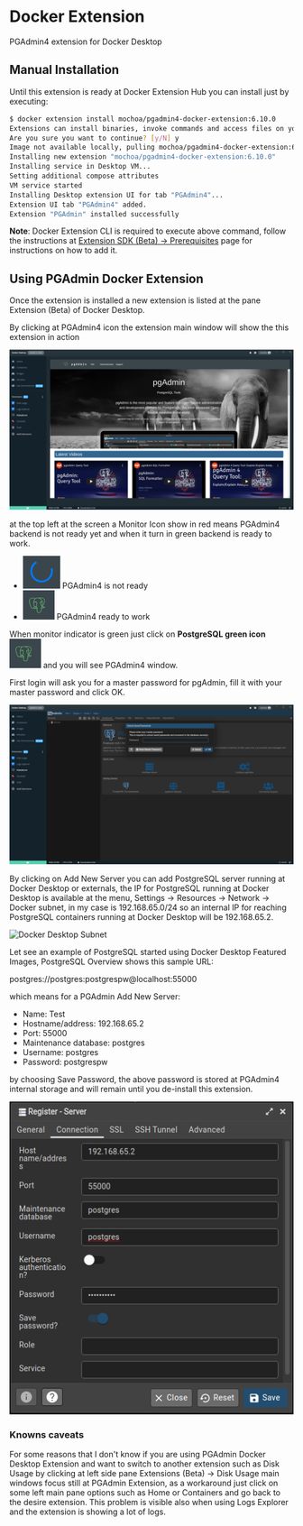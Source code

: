 # Docker Extension

PGAdmin4 extension for Docker Desktop

## Manual Installation

Until this extension is ready at Docker Extension Hub you can install just by executing:

```bash
$ docker extension install mochoa/pgadmin4-docker-extension:6.10.0
Extensions can install binaries, invoke commands and access files on your machine. 
Are you sure you want to continue? [y/N] y
Image not available locally, pulling mochoa/pgadmin4-docker-extension:6.10.0...
Installing new extension "mochoa/pgadmin4-docker-extension:6.10.0"
Installing service in Desktop VM...
Setting additional compose attributes
VM service started
Installing Desktop extension UI for tab "PGAdmin4"...
Extension UI tab "PGAdmin4" added.
Extension "PGAdmin" installed successfully
```

**Note**: Docker Extension CLI is required to execute above command, follow the instructions at [Extension SDK (Beta) -> Prerequisites](https://docs.docker.com/desktop/extensions-sdk/#prerequisites) page for instructions on how to add it.

## Using PGAdmin Docker Extension

Once the extension is installed a new extension is listed at the pane Extension (Beta) of Docker Desktop.

By clicking at PGAdmin4 icon the extension main window will show the this extension in action

![Screenshot of the extension inside Docker Desktop](screenshot1.png?raw=true)

at the top left at the screen a Monitor Icon show in red means PGAdmin4 backend is not ready yet and when it turn in green backend is ready to work.

- ![Monitor Red](monitor-red.png?raw=true) PGAdmin4 is not ready
- ![Monitor Green](monitor-green.png?raw=true) PGAdmin4 ready to work

When monitor indicator is green just click on **PostgreSQL green icon** ![icon](monitor-green.png?raw=true) and you will see PGAdmin4 window.

First login will ask you for a master password for pgAdmin, fill it with your master password and click OK.

![Setting master password](screenshot2.png?raw=true)

By clicking on Add New Server you can add PostgreSQL server running at Docker Desktop or externals, the IP for PostgreSQL running at Docker Desktop is available at the menu, Settings -> Resources -> Network -> Docker subnet, in my case is 192.168.65.0/24 so an internal IP for reaching PostgreSQL containers running at Docker Desktop will be 192.168.65.2.

![Docker Desktop Subnet](https://miro.medium.com/max/700/0*m4e0OEQprx_GgUA7)

Let see an example of PostgreSQL started using Docker Desktop Featured Images, PostgreSQL Overview shows this sample URL:

postgres://postgres:postgrespw@localhost:55000

which means for a PGAdmin Add New Server:

- Name: Test
- Hostname/address: 192.168.65.2
- Port: 55000
- Maintenance database: postgres
- Username: postgres
- Password: postgrespw

by choosing Save Password, the above password is stored at PGAdmin4 internal storage and will remain until you de-install this extension.

![Screenshot of Add New Server](screenshot5.png?raw=true)

### Knowns caveats

For some reasons that I don't know if you are using PGAdmin Docker Desktop Extension and want to switch to another extension such as Disk Usage by clicking at left side pane Extensions (Beta) -> Disk Usage main windows focus still at PGAdmin Extension, as a workaround just click on some left main pane options such as Home or Containers and go back to the desire extension. This problem is visible also when using Logs Explorer and the extension is showing a lot of logs.

